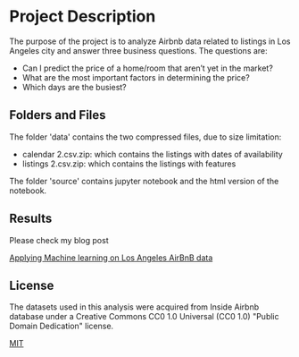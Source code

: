 # Project Description

The purpose of the project is to analyze Airbnb data related to listings in Los Angeles city and answer three business questions. The questions are:
* Can I predict the price of a home/room that aren’t yet in the market?
* What are the most important factors in determining the price?
* Which days are the busiest?

## Folders and Files
The folder 'data' contains the two compressed files, due to size limitation:
* calendar 2.csv.zip: which contains the listings with dates of availability
* listings 2.csv.zip: which contains the listings with features

The folder 'source' contains jupyter notebook and the html version of the notebook.

## Results
Please check my blog post

[Applying Machine learning on Los Angeles AirBnB data](https://medium.com/@abdullah_ib/applying-machine-learning-on-los-angeles-airbnb-data-43694c5480d0)



## License
The datasets used in this analysis were acquired from Inside Airbnb database under a Creative Commons CC0 1.0 Universal (CC0 1.0) "Public Domain Dedication" license.

[MIT](https://choosealicense.com/licenses/mit/)